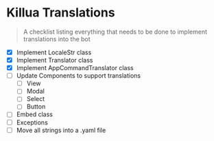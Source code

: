 # Killua Translations
> A checklist listing everything that needs to be done to implement translations into the bot

* [x] Implement LocaleStr class
* [x] Implement Translator class
* [x] Implement AppCommandTranslator class
* [ ] Update Components to support translations
  * [ ] View
  * [ ] Modal
  * [ ] Select
  * [ ] Button
* [ ] Embed class
* [ ] Exceptions
* [ ] Move all strings into a .yaml file